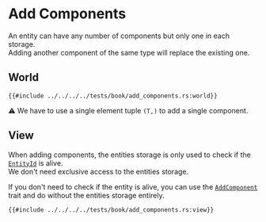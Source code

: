 # Add Components

An entity can have any number of components but only one in each storage.  
Adding another component of the same type will replace the existing one.

## World

```rust, noplaypen
{{#include ../../../../tests/book/add_components.rs:world}}
```

⚠️ We have to use a single element tuple `(T,)` to add a single component.

## View

When adding components, the entities storage is only used to check if the [`EntityId`](https://docs.rs/shipyard/latest/shipyard/struct.EntityId.html) is alive.  
We don't need exclusive access to the entities storage.

If you don't need to check if the entity is alive, you can use the [`AddComponent`](https://docs.rs/shipyard/latest/shipyard/trait.AddComponent.html) trait and do without the entities storage entirely.

```rust, noplaypen
{{#include ../../../../tests/book/add_components.rs:view}}
```

